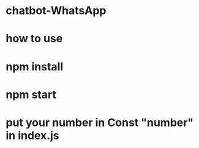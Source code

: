 # chatbot-WhatsApp

# how to use

# npm install
# npm start 

# put your number in Const "number" in index.js  
